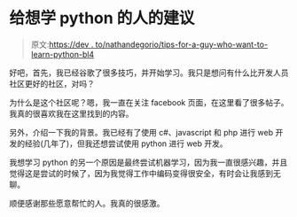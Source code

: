 # 给想学 python 的人的建议

> 原文:[https://dev . to/nathandegorio/tips-for-a-guy-who-want-to-learn-python-bl4](https://dev.to/nathandegorio/tips-for-a-guy-who-wants-to-learn-python-----bl4)

好吧，首先，我已经谷歌了很多技巧，并开始学习。我只是想问有什么比开发人员社区更好的社区，对吗？

为什么是这个社区呢？嗯，我一直在关注 facebook 页面，在这里看了很多帖子。我真的很喜欢我在这里找到的内容。

另外，介绍一下我的背景。我已经有了使用 c#、javascript 和 php 进行 web 开发的经验(几年了)，但我还想尝试使用 python 进行 web 开发。

我想学习 python 的另一个原因是最终尝试机器学习，因为我一直很感兴趣，并且觉得这是尝试的时候了，因为我觉得工作中编码变得很安全，有时会让我感到无聊。

顺便感谢那些愿意帮忙的人。我真的很感激。